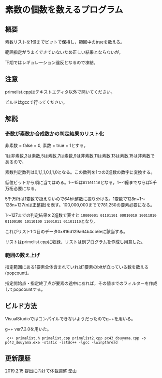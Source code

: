 # 素数の個数を数えるプログラム

## 概要
素数リストを1億までビットで保持し，範囲中のtrueを数える。

範囲指定がうまくできていないため正しい結果とならないが，

下期ではレギュレーション違反となるので凍結。

## 注意
primelist.cppはテキストエディタ以外で開いてください。

ビルドはgccで行ってください。

## 解説

### 奇数が素数か合成数かの判定結果のリスト化

非素数 = false = 0, 素数 = true = 1とする。

1は非素数,3は素数,5は素数,7は素数,9は非素数,11は素数,13は素数,15は非素数であるので、

素数判定数列は0,1,1,1,0,1,1,0となる。この数列を1つの2進数の数字に変換する。

低位ビットから順に当てはめる。1～15は`01101110`となる。1～1億までならば5千万桁必要になる。

5千万桁は1変数で扱えないので64bit整数に振り分ける。1変数で128n+1～128n+127(nは正整数)を表す。100,000,000までで781,250の要素必要になる。

1～127までの判定結果を2進数で表すと `10000001 01101101 00010010 10011010 01100100 10110100 11001011 01101110`となり，

これがリスト1つ目のデータ0x816d129a64b4cb6eに該当する。

リストはprimelist.cppに収録、リストは別プログラムを作成し用意した。

### 範囲の数え上げ
指定範囲にある1要素全体含まれていれば1要素のbitが立っている数を数える(popcount)。

指定開始点・指定終了点が要素の途中にあれば，その値までのフィルターを作成してpopcountする。

## ビルド方法
VisualStudioではコンパイルできないようだったのでg++を用いる。

g++ ver7.3.0を用いた。

```
 g++ primelist.h primelist.cpp primelist2.cpp pc43_douyama.cpp -o pc43_douyama.exe -static -lstdc++ -lgcc -lwinpthread
```

## 更新履歴
2019.2.15 提出に向けて体裁調整 堂山
